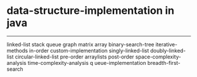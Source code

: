 # data-structure-implementation in java
--------------------------------------------------------------------------------------------
linked-list 
stack 
queue 
graph 
matrix
array 
binary-search-tree 
iterative-methods
in-order 
custom-implementation 
singly-linked-list 
doubly-linked-list 
circular-linked-list 
pre-order arraylists
post-order 
space-complexity-analysis
time-complexity-analysis q
ueue-implementation
breadth-first-search
